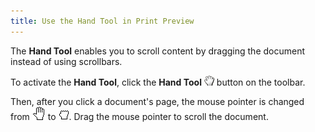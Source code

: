 ```yaml
---
title: Use the Hand Tool in Print Preview
---
```

The **Hand Tool** enables you to scroll content by dragging the document instead of using scrollbars.

To activate the **Hand Tool**, click the **Hand Tool** ![previewButtonHand](../../../../images/Img7263.png) button on the toolbar.

Then, after you click a document's page, the mouse pointer is changed from ![ZoomingChart5](../../../../images/Img7227.gif) to ![ZoomingChart6](../../../../images/Img7228.jpeg). Drag the mouse pointer to scroll the document.